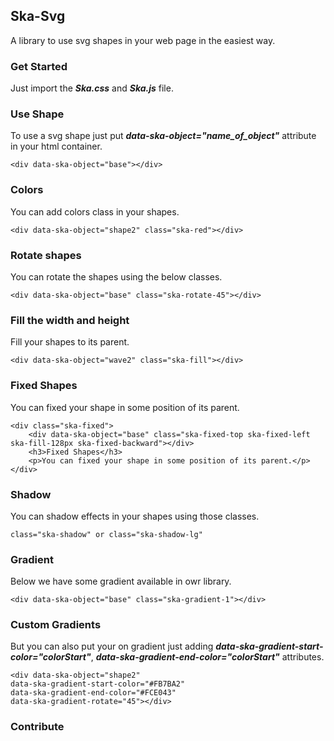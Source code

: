 
##  Ska-Svg  
A library to use svg shapes in your web page in the easiest way.

### Get Started
Just import the  **_Ska.css_**  and  **_Ska.js_**  file.

### Use Shape
To use a svg shape just put  **_data-ska-object="name_of_object"_**  attribute in your html container.
```
<div data-ska-object="base"></div>
```

### Colors
You can add colors class in your shapes.
```
<div data-ska-object="shape2" class="ska-red"></div>
```

### Rotate shapes
You can rotate the shapes using the below classes.
```
<div data-ska-object="base" class="ska-rotate-45"></div>
```

### Fill the width and height
Fill your shapes to its parent.
```
<div data-ska-object="wave2" class="ska-fill"></div>
```

### Fixed Shapes
You can fixed your shape in some position of its parent.
```
<div class="ska-fixed">
	<div data-ska-object="base" class="ska-fixed-top ska-fixed-left ska-fill-128px ska-fixed-backward"></div>
	<h3>Fixed Shapes</h3>
	<p>You can fixed your shape in some position of its parent.</p>	
</div>
```

### Shadow
You can shadow effects in your shapes using those classes.
```
class="ska-shadow" or class="ska-shadow-lg"
```

### Gradient
Below we have some gradient available in owr library.
```
<div data-ska-object="base" class="ska-gradient-1"></div>
```

### Custom Gradients
But you can also put your on gradient just adding  **_data-ska-gradient-start-color="colorStart"_**,  **_data-ska-gradient-end-color="colorStart"_**  attributes.
```
<div data-ska-object="shape2"
data-ska-gradient-start-color="#FB7BA2"
data-ska-gradient-end-color="#FCE043"
data-ska-gradient-rotate="45"></div>
```

### Contribute